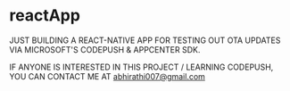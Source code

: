 # reactApp

JUST BUILDING A REACT-NATIVE APP FOR TESTING OUT OTA UPDATES VIA MICROSOFT'S CODEPUSH & APPCENTER SDK.

IF ANYONE IS INTERESTED IN THIS PROJECT / LEARNING CODEPUSH, YOU CAN CONTACT ME AT abhirathi007@gmail.com
